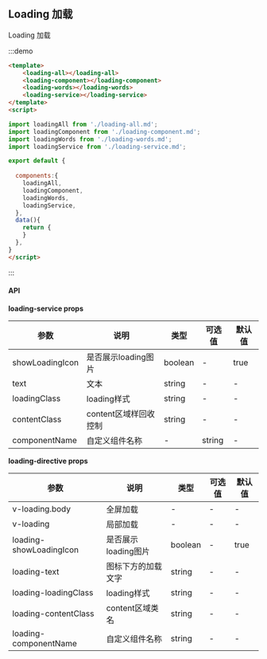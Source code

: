 ## Loading 加载

Loading 加载

:::demo 
```html
<template>
    <loading-all></loading-all>
    <loading-component></loading-component>
    <loading-words></loading-words>
    <loading-service></loading-service>
</template>
<script>

import loadingAll from './loading-all.md';
import loadingComponent from './loading-component.md';
import loadingWords from './loading-words.md';
import loadingService from './loading-service.md';

export default {
  
  components:{
    loadingAll,
    loadingComponent,
    loadingWords,
    loadingService,
  },
  data(){
    return {
    }
  },
}
</script>
```
:::



#### API

**loading-service props**

| 参数      | 说明          | 类型      | 可选值                           | 默认值  |
|---------- |-------------- |---------- |--------------------------------  |-------- |
| showLoadingIcon | 是否展示loading图片 | boolean | - | true |
| text | 文本 | string | - | - |
| loadingClass | loading样式 | string | - | - |
| contentClass | content区域样回收控制 | string | - | - |
| componentName | 自定义组件名称 | - | string | - |

**loading-directive props**

| 参数      | 说明          | 类型      | 可选值                           | 默认值  |
|---------- |-------------- |---------- |--------------------------------  |-------- |
| v-loading.body | 全屏加载 | - | - | - |
| v-loading | 局部加载 | - | - | - |
| loading-showLoadingIcon | 是否展示loading图片 | boolean | - | true |
| loading-text | 图标下方的加载文字 | string | - | - |
| loading-loadingClass | loading样式 | string | - | - |
| loading-contentClass | content区域类名 | string | - | - |
| loading-componentName | 自定义组件名称 | string | - | - |







